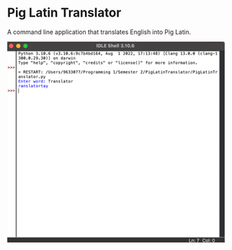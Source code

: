# Pig Latin Translator

A command line application that translates English into Pig Latin.

![Running Screenshot](https://github.com/Ian-Turner4/ProgrammingPortfolio/blob/gh-pages/images/PigLatinTranslator.png?raw=true "Running Screenshot")
